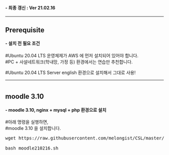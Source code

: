 #### - 최종 갱신 : Ver 21.02.16   
   
***   
   
## Prerequisite   
#### - 설치 전 필요 조건   
#Ubuntu 20.04 LTS 운영체제가 AWS 에 먼저 설치되어 있어야 합니다.   
#PC + 사설네트워크(학내망, 가정 등) 환경에서는 연습만 추천합니다.    

#Ubuntu 20.04 LTS Server english 환경으로 설치해서 그대로 사용!   
   
***   
#
## moodle 3.10   
#### - moodle 3.10, nginx + mysql + php 환경으로 설치   
#아래 명령을 실행하면,   
#moodle 3.10 을 설치합니다.   

<pre>
wget https://raw.githubusercontent.com/melongist/CSL/master/moodle/moodle210216.sh

bash moodle210216.sh
</pre>




